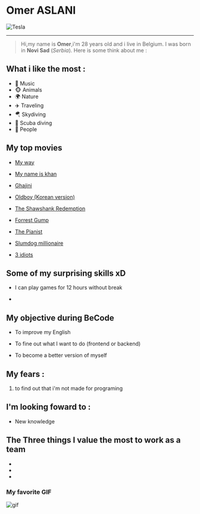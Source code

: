 # Omer ASLANI

![Tesla](https://scontent-bru2-1.xx.fbcdn.net/v/t1.18169-9/6858_1289518554396556_8897253138493519486_n.jpg?_nc_cat=107&ccb=1-5&_nc_sid=19026a&_nc_ohc=ZMLAI6lGSoEAX_p2rL8&_nc_ht=scontent-bru2-1.xx&oh=00_AT_88GpV_wclNBc_NCv_q3WwIv-7vrL0TH1E18XgRQ9KwA&oe=62267981)

***

> Hi,my name is **Omer**,i'm 28 years old and i live in Belgium. I was born in **Novi Sad** (*Serbia*). Here is some think about me :

## What i like the most :

- 🎵 Music
- 🐵 Animals
- 🌍 Nature
- ✈️ Traveling
- 🪂 Skydiving
- 🤿 Scuba diving
- 👥 People

## My top movies

- [My way](https://www.youtube.com/watch?v=alx6XKgTb54&ab_channel=TheCosmosurvivor)

- [My name is khan](https://www.youtube.com/watch?v=nqxgYT3TYzY&ab_channel=DharmaProductions)

- [Ghajini](https://www.youtube.com/watch?v=_I0xx8Oj3Ww&ab_channel=IndianMovieTrailers)

- [Oldboy (Korean version)](https://www.youtube.com/watch?v=2HkjrJ6IK5E&ab_channel=BillGnk)

- [The Shawshank Redemption](https://www.youtube.com/watch?v=YvPerZLPnm4&ab_channel=ScreenThemes)

- [Forrest Gump](https://www.youtube.com/watch?v=uPIEn0M8su0&ab_channel=HolasPhilosophy)

- [The Pianist](https://www.youtube.com/watch?v=BFwGqLa_oAo&ab_channel=MovieclipsClassicTrailers)

- [Slumdog millionaire](https://www.youtube.com/watch?v=AIzbwV7on6Q&ab_channel=SearchlightPictures)
- [3 idiots](https://www.youtube.com/watch?v=K0eDlFX9GMc)


## Some of my surprising skills xD

- I can play games for 12 hours without break

-

## My objective during BeCode

- To improve my English

- To fine out what I want to do (frontend or backend)

- To become a better version of myself

## My fears :

1. to find out that i'm not made for programing

## I'm looking foward to :

- New knowledge

## The Three things I value the most to work as a team

-
-
-

### My favorite GIF 

![gif](https://i.pinimg.com/originals/fe/da/a5/fedaa50f2bebce229f4c04c85bc46f2e.gif)
